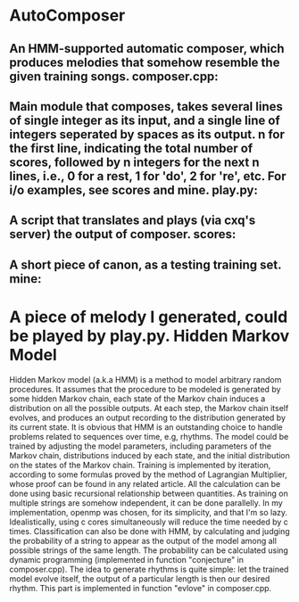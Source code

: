AutoComposer
========
An HMM-supported automatic composer, which produces melodies that somehow resemble the given training songs.
composer.cpp:
--------
Main module that composes, takes several lines of single integer as its input, and a single line of integers seperated by spaces as its output. n for the first line, indicating the total number of scores, followed by n integers for the next n lines, i.e., 0 for a rest, 1 for 'do', 2 for 're', etc. For i/o examples, see scores and mine.
play.py:
--------
A script that translates and plays (via cxq's server) the output of composer.
scores:
--------
A short piece of canon, as a testing training set.
mine:
--------
A piece of melody I generated, could be played by play.py.
Hidden Markov Model
========
Hidden Markov model (a.k.a HMM) is a method to model arbitrary random procedures. It assumes that the procedure to be modeled is generated by some hidden Markov chain, each state of the Markov chain induces a distribution on all the possible outputs. At each step, the Markov chain itself evolves, and produces an output recording to the distribution generated by its current state. It is obvious that HMM is an outstanding choice to handle problems related to sequences over time, e.g, rhythms.
The model could be trained by adjusting the model parameters, including parameters of the Markov chain, distributions induced by each state, and the initial distribution on the states of the Markov chain. Training is implemented by iteration, according to some formulas proved by the method of Lagrangian Multiplier, whose proof can be found in any related article. All the calculation can be done using basic recursional relationship between quantities.
As training on multiple strings are somehow independent, it can be done parallelly. In my implementation, openmp was chosen, for its simplicity, and that I'm so lazy. Idealistically, using c cores simultaneously will reduce the time needed by c times.
Classification can also be done with HMM, by calculating and judging the probability of a string to appear as the output of the model among all possible strings of the same length. The probability can be calculated using dynamic programming (implemented in function "conjecture" in composer.cpp).
The idea to generate rhythms is quite simple: let the trained model evolve itself, the output of a particular length is then our desired rhythm. This part is implemented in function "evlove" in composer.cpp.
